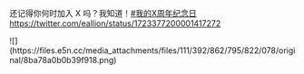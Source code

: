 <p>还记得你何时加入 X 吗？我知道！<a href="https://e5n.cc/tags/%E6%88%91%E7%9A%84X%E5%91%A8%E5%B9%B4%E7%BA%AA%E5%BF%B5%E6%97%A5" class="mention hashtag" rel="tag">#<span>我的X周年纪念日</span></a><br><a href="https://twitter.com/eallion/status/1723377200001417272" target="_blank" rel="nofollow noopener" translate="no"><span class="invisible">https://</span><span class="ellipsis">twitter.com/eallion/status/172</span><span class="invisible">3377200001417272</span></a></p>
![](https://files.e5n.cc/media_attachments/files/111/392/862/795/822/078/original/8ba78a0b0b39f918.png)